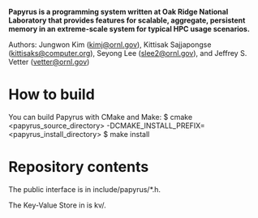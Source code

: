 **Papyrus is a programming system written at Oak Ridge National Laboratory that provides features for scalable, aggregate, persistent memory in an extreme-scale system for typical HPC usage scenarios.**

Authors: Jungwon Kim (kimj@ornl.gov), Kittisak Sajjapongse (kittisaks@computer.org), Seyong Lee (slee2@ornl.gov), and Jeffrey S. Vetter (vetter@ornl.gov)

# How to build
You can build Papyrus with CMake and Make:
$ cmake <papyrus_source_directory> -DCMAKE_INSTALL_PREFIX=<papyrus_install_directory>
$ make install

# Repository contents
The public interface is in include/papyrus/*.h.

The Key-Value Store in is kv/.
